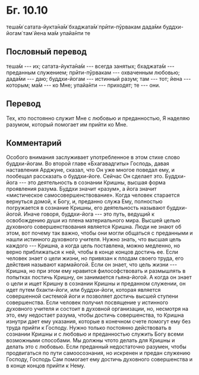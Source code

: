 # Бг. 10.10
теша̄м̇ сатата-йукта̄на̄м̇
бхаджата̄м̇ прӣти-пӯрвакам
дада̄ми буддхи-йогам̇ там̇
йена ма̄м упайа̄нти те
## Пословный перевод

теша̄м --- их; сатата-йукта̄на̄м --- всегда занятых; бхаджата̄м ---
преданным служением; прӣти-пӯрвакам --- охваченным любовью; дада̄ми ---
даю; буддхи-йогам --- истинный разум; там --- тот; йена --- которым; ма̄м
--- ко Мне; упайа̄нти --- приходят; те --- они.

## Перевод

Тех, кто постоянно служит Мне с любовью и преданностью, Я наделяю
разумом, который помогает им прийти ко Мне.

## Комментарий

Особого внимания заслуживает употребленное в этом стихе слово
буддхи-йогам. Во второй главе «Бхагавадгиты» Господь, давая наставления
Арджуне, сказал, что Он уже многое поведал ему, и пообещал рассказать о
буддхи-йоге. Сейчас Он сделает это. Буддхи-йога --- это деятельность в
сознании Кришны, высшая форма проявления разума. Буддхи значит «разум»,
а йога значит «мистическое самосовершенствование». Когда человек
старается вернуться домой, к Богу, и, преданно служа Ему, полностью
погружается в сознание Кришны, его деятельность называют буддхи-йогой.
Иначе говоря, буддхи-йога --- это путь, ведущий к освобождению души из
плена материального мира. Высшей целью духовного совершенствования
является Кришна. Люди не знают об этом, вот почему так важно, чтобы они
могли общаться с преданными и нашли истинного духовного учителя. Нужно
знать, что высшая цель каждого --- Кришна, а когда цель поставлена,
можно медленно, но верно приближаться к ней, чтобы в конце концов
достичь ее. Если человек знает о цели жизни, но привязан к плодам своего
труда, его действия называют кармайогой. Если он знает, что цель жизни
--- Кришна, но при этом ему нравится философствовать и размышлять в
попытках постичь Кришну, он занимается гьяна-йогой. А когда он знает о
цели и ищет Кришну в сознании Кришны и преданном служении, он идет путем
бхакти-йоги, или буддхи-йоги, которая является совершенной системой йоги
и позволяет достичь высшей ступени совершенства. Если человек получил
посвящение у истинного духовного учителя и состоит в духовной
организации, но, несмотря на это, ему недостает разума, чтобы достичь
совершенства, то Кришна изнутри дает ему указания, которые в конечном
счете помогут ему без труда прийти к Господу. Нужно только постоянно
действовать в сознании Кришны и с любовью и преданностью служить Богу
всеми возможными способами. Мы должны чтото делать для Кришны и делать
это с любовью. Если преданный недостаточно разумен, чтобы продвигаться
по пути самоосознания, но искренен и предан служению Господу, Господь
Сам помогает ему достичь духовного совершенства и в конце концов прийти
к Нему.
